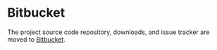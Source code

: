 Bitbucket
=========

The project source code repository, downloads, and issue tracker are moved to
[Bitbucket](https://bitbucket.org/o42a/o42a/).
